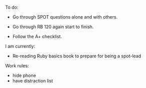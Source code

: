 To do:

- Go through SPOT questions alone and with others.

- Go through RB 120 again start to finish.

- Follow the A+ checklist.

  



I am currently:

- Re-reading Ruby basics book to prepare for being a spot-lead







Work rules:

- hide phone
- have distraction list